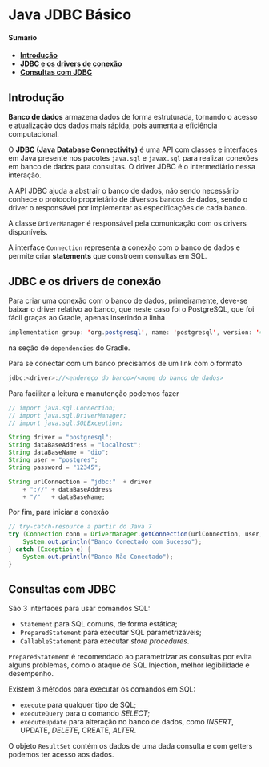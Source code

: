 # Java JDBC Básico

#### Sumário

- **[Introdução](#1)**
- **[JDBC e os drivers de conexão](#2)**
- **[Consultas com JDBC](#3)**

## Introdução <a name="1"></a>

**Banco de dados** armazena dados de forma estruturada, tornando o acesso e atualização dos dados mais rápida, pois aumenta a eficiência computacional.

O **JDBC (Java Database Connectivity)** é uma API com classes e interfaces em Java presente nos pacotes `java.sql` e `javax.sql` para realizar conexões em banco de dados para consultas. O driver JDBC é o intermediário nessa interação.

A API JDBC ajuda a abstrair o banco de dados, não sendo necessário conhece o protocolo proprietário de diversos bancos de dados, sendo o driver o responsável por implementar as especificações de cada banco. 

A classe `DriverManager` é responsável pela comunicação com os drivers disponíveis.

A interface `Connection` representa a conexão com o banco de dados e permite criar **statements** que constroem consultas em SQL.

## JDBC e os drivers de conexão <a name="2"></a>

Para criar uma conexão com o banco de dados, primeiramente, deve-se baixar o driver relativo ao banco, que neste caso foi o PostgreSQL, que foi fácil graças ao Gradle, apenas inserindo a linha 

```java
implementation group: 'org.postgresql', name: 'postgresql', version: '42.2.19'
```

na seção de `dependencies` do Gradle.

Para se conectar com um banco precisamos de um link com o formato

```java
jdbc:<driver>://<endereço do banco>/<nome do banco de dados>
```

Para facilitar a leitura e manutenção podemos fazer

```java
// import java.sql.Connection;
// import java.sql.DriverManager;
// import java.sql.SQLException;

String driver = "postgresql";
String dataBaseAddress = "localhost";
String dataBaseName = "dio";
String user = "postgres";
String password = "12345";

String urlConnection = "jdbc:"  + driver
    + "://" + dataBaseAddress
    + "/"   + dataBaseName;
```

Por fim, para iniciar a conexão

```java
// try-catch-resource a partir do Java 7
try (Connection conn = DriverManager.getConnection(urlConnection, user, password)) {
    System.out.println("Banco Conectado com Sucesso");
} catch (Exception e) {
    System.out.println("Banco Não Conectado");
}
```

## Consultas com JDBC <a name="3"></a>

São 3 interfaces para usar comandos SQL:

- `Statement` para SQL comuns, de forma estática;
- `PreparedStatement` para executar SQL parametrizáveis;
- `CallableStatement` para executar *store procedures*.

`PreparedStatement` é recomendado ao parametrizar as consultas por evita alguns problemas, como o ataque de SQL Injection, melhor legibilidade e desempenho.

Existem 3 métodos para executar os comandos em SQL:

- `execute` para qualquer tipo de SQL;
- `executeQuery` para o comando *SELECT*;
- `executeUpdate` para alteração no banco de dados, como *INSERT*, UPDATE, *DELETE*, CREATE, *ALTER*.

O objeto `ResultSet` contém os dados de uma dada consulta e com getters podemos ter acesso aos dados.